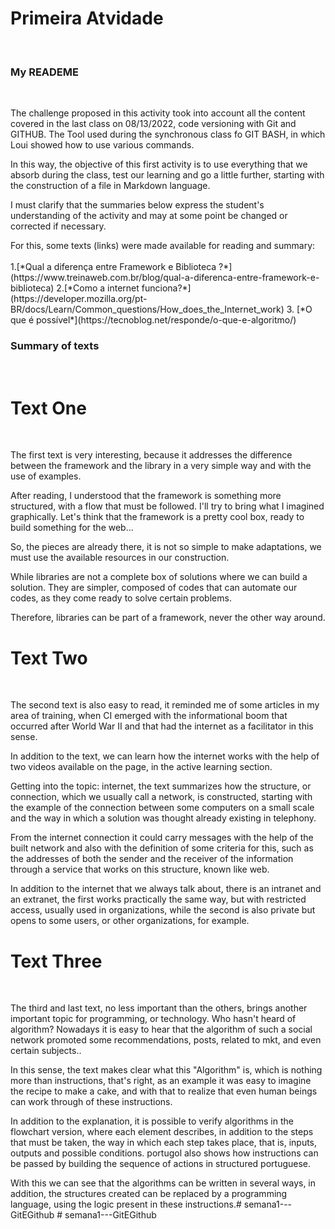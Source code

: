 # __Primeira Atvidade__
<br>

### __My READEME__
<br>
<p> The challenge proposed in this activity took into account all the content covered in the last class on 08/13/2022, code versioning with Git and GITHUB. The Tool used during the synchronous class fo GIT BASH, in which Loui showed how to use various commands.
<p> In this way, the objective of this first activity is to use everything that we absorb during the class, test our learning and go a little further, starting with the construction of a file in Markdown language.
<p>I must clarify that the summaries below express the student's understanding of the activity and may at some point be changed or corrected if necessary.
<p> For this, some texts (links) were made available for reading and summary:
<br>
<br>
1.[*Qual a diferença entre Framework e Biblioteca ?*](https://www.treinaweb.com.br/blog/qual-a-diferenca-entre-framework-e-biblioteca)
2.[*Como a internet funciona?*](https://developer.mozilla.org/pt-BR/docs/Learn/Common_questions/How_does_the_Internet_work)
3. [*O que é possível*](https://tecnoblog.net/responde/o-que-e-algoritmo/)
<br>

### __Summary of texts__
<br>

# __Text One__
<br>
<p>The first text is very interesting, because it addresses the difference between the framework and the library in a very simple way and with the use of examples.
<p>After reading, I understood that the framework is something more structured, with a flow that must be followed. I'll try to bring what I imagined graphically. Let's think that the framework is a pretty cool box, ready to build something for the web...
<p>So, the pieces are already there, it is not so simple to make adaptations, we must use the available resources in our construction.
<p>While libraries are not a complete box of solutions where we can build a solution. They are simpler, composed of codes that can automate our codes, as they come ready to solve certain problems.
<p> Therefore, libraries can be part of a framework, never the other way around.
<br>

# __Text Two__
<br>
<p> The second text is also easy to read, it reminded me of some articles in my area of ​​training, when CI emerged with the informational boom that occurred after World War II and that had the internet as a facilitator in this sense.
<p> In addition to the text, we can learn how the internet works with the help of two videos available on the page, in the active learning section.
<p> Getting into the topic: internet, the text summarizes how the structure, or connection, which we usually call a network, is constructed, starting with the example of the connection between some computers on a small scale and the way in which a solution was thought already existing in telephony.
<p>From the internet connection it could carry messages with the help of the built network and also with the definition of some criteria for this, such as the addresses of both the sender and the receiver of the information through a service that works on this structure, known like web.
<p>In addition to the internet that we always talk about, there is an intranet and an extranet, the first works practically the same way, but with restricted access, usually used in organizations, while the second is also private but opens to some users, or other organizations, for example.
<br> 

# __Text Three__
<br>
<p>The third and last text, no less important than the others, brings another important topic for programming, or technology. Who hasn't heard of algorithm? Nowadays it is easy to hear that the algorithm of such a social network promoted some recommendations, posts, related to mkt, and even certain subjects..
<p>In this sense, the text makes clear what this "Algorithm" is, which is nothing more than instructions, that's right, as an example it was easy to imagine the recipe to make a cake, and with that to realize that even human beings can work through of these instructions.
<p>In addition to the explanation, it is possible to verify algorithms in the flowchart version, where each element describes, in addition to the steps that must be taken, the way in which each step takes place, that is, inputs, outputs and possible conditions. portugol also shows how instructions can be passed by building the sequence of actions in structured portuguese.
<p>With this we can see that the algorithms can be written in several ways, in addition, the structures created can be replaced by a programming language, using the logic present in these instructions.# semana1---GitEGithub
# semana1---GitEGithub

